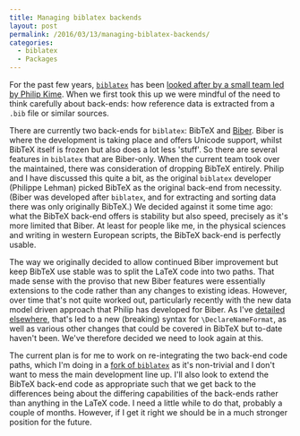 ```yaml
---
title: Managing biblatex backends
layout: post
permalink: /2016/03/13/managing-biblatex-backends/
categories:
  - biblatex
  - Packages
---
```

For the past few years, [`biblatex`](https://ctan.org/pkg/biblatex) has been [looked after by a small team led by Philip Kime](/2012/04/23/biblatex-a-team-to-continue-the-work/). When we first took this up we were mindful of the need to think carefully about back-ends: how reference data is extracted from a `.bib` file or similar sources.

There are currently two back-ends for `biblatex`: BibTeX and [Biber](http://biblatex-biber.sourceforge.net/). Biber is where the development is taking place and offers Unicode support, whilst BibTeX itself is frozen but also does a lot less 'stuff'. So there are several features in `biblatex` that are Biber-only. When the current team took over the maintained, there was consideration of dropping BibTeX entirely. Philip and I have discussed this quite a bit, as the original `biblatex` developer (Philippe Lehman) picked BibTeX as the original back-end from necessity. (Biber was developed after `biblatex`, and for extracting and sorting data there was only originally BibTeX.) We decided against it some time ago: what the BibTeX back-end offers is stability but also speed, precisely as it's more limited that Biber. At least for people like me, in the physical sciences and writing in western European scripts, the BibTeX back-end is perfectly usable.

The way we originally decided to allow continued Biber improvement but keep BibTeX use stable was to split the LaTeX code into two paths. That made sense with the proviso that new Biber features were essentially extensions to the code rather than any changes to existing ideas. However, over time that's not quite worked out, particularly recently with the new data model driven approach that Philip has developed for Biber. As I've [detailed elsewhere](/2016/03/13/biblatex-a-new-syntax-for-declarenameformat/), that's led to a new (breaking) syntax for `\DeclareNameFormat`, as well as various other changes that could be covered in BibTeX but to-date haven't been. We've therefore decided we need to look again at this.

The current plan is for me to work on re-integrating the two back-end code paths, which I'm doing in a [fork of `biblatex`](https://github.com/plk/biblatex) as it's non-trivial and I don't want to mess the main development line up. I'll also look to extend the BibTeX back-end code as appropriate such that we get back to the differences being about the differing capabilities of the back-ends rather than anything in the LaTeX code. I need a little while to do that, probably a couple of months. However, if I get it right we should be in a much stronger position for the future.
